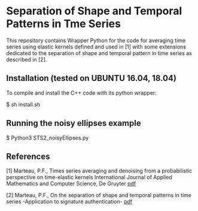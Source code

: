 # Separation of Shape and Temporal Patterns in Tme Series


This repository contains Wrapper Python for the code for averaging time series using elastic kernels defined and used in [1] with some extensions dedicated to the separation of shape and temporal pattern in time series as described in [2]. 

## Installation (tested on UBUNTU 16.04, 18.04)

To compile and install the C++ code with its python wrapper:

$ sh install.sh

## Running the noisy ellipses example

$ Python3 STS2_noisyEllipses.py


## References

[1] Marteau, P.F., Times series averaging and denoising from a probabilistic perspective on time-elastic kernels International Journal of Applied Mathematics and Computer Science, De Gruyter [pdf](https://arxiv.org/abs/1611.09194)

[2] Marteau, P.F., On the separation of shape and temporal patterns in time series -Application to signature authentication-  [pdf](https://hal.archives-ouvertes.fr/hal-02373531)
